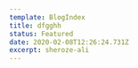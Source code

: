 ```yaml
---
template: BlogIndex
title: dfgghh
status: Featured
date: 2020-02-08T12:26:24.731Z
excerpt: sheroze-ali
---
```

